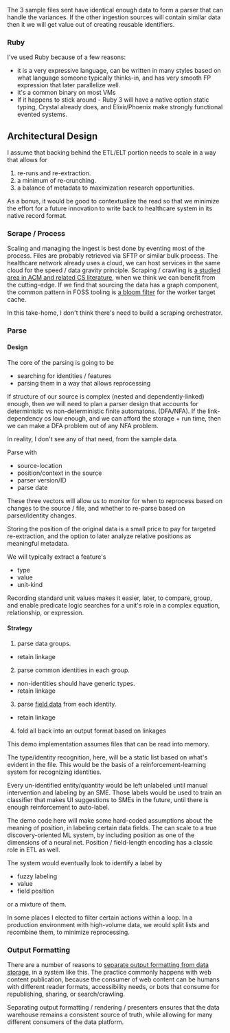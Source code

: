 The 3 sample files sent have identical enough data to form a parser that can handle the variances.  If the other ingestion sources will contain similar data then it we will get value out of creating reusable identifiers.  


### Ruby

I've used Ruby because of a few reasons:

* it is a very expressive language, can be written in many styles based on what language someone typically thinks-in, and has very smooth FP expression that later parallelize well.
* it's a common binary on most VMs
* If it happens to stick around - Ruby 3 will have a native option static typing, Crystal already does, and Elixir/Phoenix make strongly functional evented systems.

## Architectural Design

I assume that backing behind the ETL/ELT portion needs to scale in a way that allows for 

1. re-runs and re-extraction.
1. a minimum of re-crunching.
1. a balance of metadata to maximization research opportunities.

As a bonus, it would be good to contextualize the read so that we minimize the effort for a future innovation to write back to healthcare system in its native record format.

### Scrape / Process

Scaling and managing the ingest is best done by eventing most of the process.  Files are probably retrieved via SFTP or similar bulk process.  The healthcare network already uses a cloud, we can host services in the same cloud for the speed / data gravity principle.  Scraping / crawling is [a studied area in ACM and related CS literature](https://dl.acm.org/results.cfm?query=crawler), when we think we can benefit from the cutting-edge. If we find that sourcing the data has a graph component, the common pattern in FOSS tooling is [a bloom filter](https://github.com/igrigorik/bloomfilter-rb) for the worker target cache.

In this take-home, I don't think there's need to build a scraping orchestrator.

### Parse

#### Design
The core of the parsing is going to be 

* searching for identities / features
* parsing them in a way that allows reprocessing

If structure of our source is complex (nested and dependently-linked) enough, then we will need to plan a parser design that accounts for deterministic vs non-deterministic finite automatons. (DFA/NFA). If the link-dependency os low enough, and we can afford the storage + run time, then we can make a DFA problem out of any NFA problem. 

In reality, I don't see any of that need, from the sample data. 

Parse with

* source-location 
* position/context in the source
* parser version/ID
* parse date

These three vectors will allow us to monitor for when to reprocess based on changes to the source / file, and whether to re-parse based on parser/identity changes.  

Storing the position of the original data is a small price to pay for targeted re-extraction, and the option to later analyze relative positions as meaningful metadata.

We will typically extract a feature's

* type
* value
* unit-kind

Recording standard unit values makes it easier, later, to compare, group, and enable predicate logic searches for a unit's role in a complex equation, relationship, or expression.

#### Strategy

1. parse data groups.
  * retain linkage
2. parse common identities in each group.
  * non-identities should have generic types.
  * retain linkage
3. parse [field data](https://github.com/pocari/regexp-ruby) from each identity.
  * retain linkage
4. fold all back into an output format based on linkages

This demo implementation assumes files that can be read into memory.  

The type/identity recognition, here, will be a static list based on what's evident in the file.  This would be the basis of a reinforcement-learning system for recognizing identities. 

Every un-identified entity/quantity would be left unlabeled until manual intervention and labeling by an SME. Those labels would be used to train an classifier that makes UI suggestions to SMEs in the future, until there is enough reinforcement to auto-label.

The demo code here will make some hard-coded assumptions about the meaning of position, in labeling certain data fields.  The can scale to a true discovery-oriented ML system, by including position as one of the dimensions of a neural net.  Position / field-length encoding has a classic role in ETL as well. 

The system would eventually look to identify a label by

* fuzzy labeling
* value
* field position

or a mixture of them.  

In some places I elected to filter certain actions within a loop.  In a production environment with high-volume data, we would split lists and recombine them, to minimize reprocessing. 

### Output Formatting

There are a number of reasons to [separate output formatting from data storage](https://github.com/PeterCamilleri/format_engine), in a system like this.  The practice commonly happens with web content publication, because the consumer of web content can be humans with different reader formats, accessibility needs, or bots that consume for republishing, sharing, or search/crawling.

Separating output formatting / rendering / presenters ensures that the data warehouse remains a consistent source of truth, while allowing for many different consumers of the data platform.



